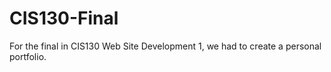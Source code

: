 # CIS130-Final

For the final in CIS130 Web Site Development 1, we had to create a personal portfolio.
